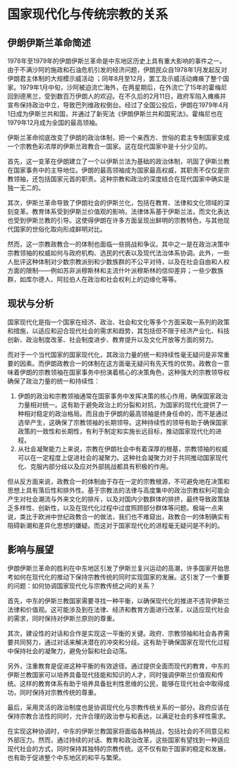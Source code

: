 
# 国家现代化与传统宗教的关系

## 伊朗伊斯兰革命简述

1978年至1979年的伊朗伊斯兰革命是中东地区历史上具有重大影响的事件之一。
由于不满沙阿的施政和石油危机引发的经济问题，伊朗民众自1978年1月发起反对伊朗君主体制的大规模示威活动 ；同年8月至12月，罢工及示威活动瘫痪了整个国家。1979年1月中旬，沙阿被迫流亡海外，在两星期后，在外流亡了15年的霍梅尼回到德黑兰，受到数百万伊朗人的欢迎。在不久后的2月11日，政府军陷入瘫痪并宣布保持政治中立，导致巴列维政权倒台。经过了全国公投后，伊朗在1979年4月1日成为伊斯兰共和国，并通过了新宪法《伊朗伊斯兰共和国宪法》。霍梅尼也在1979年12月成为全国的最高领袖。

伊斯兰革命彻底改变了伊朗的政治体制，把一个亲西方、世俗的君主专制国家变成一个宗教色彩浓厚的伊斯兰政教合一国家。这在现代国家中是十分少见的。

首先，这一变革在伊朗建立了一个以伊斯兰法为基础的政治体制，巩固了伊斯兰教在国家事务中的主导地位。伊朗的最高领袖成为国家最高权威，其职责不仅仅是宗教领袖，还包括国家元首的职责。这种宗教和政治的深度结合在现代国家中确实是独一无二的。

其次，伊斯兰革命导致了伊朗社会的伊斯兰化，包括在教育、法律和文化领域的深刻变革。教育体系受到伊斯兰价值观的影响，法律体系基于伊斯兰法，而文化表达也受到伊斯兰教的引导。这使得伊朗在许多方面呈现出鲜明的宗教特色，与其他现代国家的世俗化取向形成鲜明对比。

然而，这一宗教政教合一的体制也面临一些挑战和争议。其中之一是在政治决策中宗教领袖的权威如何与政府机构、选民的代表以及现代法治体系协调。此外，一些人批评这种体制对少数宗教派别和少数族群的不公平对待，以及在社会自由和人权方面的限制——例如苏非派穆斯林和主流什叶派穆斯林的信仰差异；一些少数族群，如库尔德人、阿拉伯人在政治和社会权利上的边缘化等等。

## 现状与分析

国家现代化是指一个国家在经济、政治、社会和文化等多个方面采取一系列的政策和措施，以适应和迎合现代社会的需求和趋势，其包括但不限于经济产业化、科技创新、政治制度改革、社会制度进步、教育提升以及文化开放等方面的努力。

而对于一个当代国家的国家现代化，其政治力量的统一和持续性毫无疑问是非常重要的因素。而伊朗政教合一的体制在这方面毫无疑问有先天性的优势。政教合一意味着伊朗的宗教领袖在国家事务中扮演着核心的决策角色，这种强大的宗教领导权确保了政治力量的统一和持续性：

1. 伊朗的政治和宗教领袖通常在国家事务中发挥决策的核心作用，确保国家政治力量相对统一。这有助于避免政治上的分裂和对抗，为国家的现代化提供了一种相对稳定的政治格局。而且由于伊朗的最高领袖是终身任命的，而不是通过选举产生，这确保了宗教领袖的长期领导。这种持续性的领导有助于确保国家政策的一致性和长期性，有利于制定和实施长远目标，推动国家现代化的进程。
2. 从社会凝聚能力上来说，宗教在伊朗社会中有着深厚的根基，宗教领袖的权威可以在一定程度上促进社会的凝聚力。这种社会凝聚力对于共同推动国家现代化、克服内部分歧以及应对外部挑战都具有积极的作用。

但从反方面来说，政教合一的体制由于存在一定的宗教根源，不可避免地在决策和思想上具有落后性和排外性。基于宗教法的法律与高度集中的政治宗教权利可能会产生对社会潮流与外来文化的排斥，以及对国内少数群体的排挤，最终导致政策缺乏多样性、创新性，以及在现代化过程中过度照顾部分群体等问题。极端一点来说，类比于欧洲中世纪政教合一的做法，我们也不难窥出，政教合一的体制确实有阻碍新潮和差异化思想的嫌疑。而这对于国家现代化的进程毫无疑问是不利的。

## 影响与展望

伊朗伊斯兰革命的胜利在中东地区引发了伊斯兰复兴运动的高潮，许多国家开始思考如何在现代化的推动下保持宗教传统的同时实现国家的发展。这引发了一个重要的问题：如何协调国家现代化与宗教传统之间的关系？

首先，中东的伊斯兰教国家需要寻找一种平衡，以确保现代化的推进不违背伊斯兰法律和价值观。这可能涉及到在法律、经济和教育方面进行改革，以适应现代社会的需求，同时保持对伊斯兰原则的尊重。

其次，建设性的对话和合作是实现这一平衡的关键。政府、宗教领袖和社会各界需要共同努力，通过对话来解决潜在的冲突和分歧。这有助于确保国家在现代化过程中保持社会的凝聚力，避免分裂和社会动荡。

另外，注重教育是促进这种平衡的有效途径。通过提供全面而现代的教育，中东的伊斯兰教国家可以培养具备现代技能和知识的人才，同时强调伊斯兰价值观和传统。这样的教育体系有助于培养具备批判性思维的公民，能够在现代社会中取得成功，同时保持对宗教传统的尊重。

最后，采用灵活的政治制度也是协调现代化与宗教传统关系的一部分。政府应该在保持宗教合法性的同时，允许合理的政治参与和表达，以满足社会的多样性需求。

在实现这种协调时，中东的伊斯兰教国家将面临各种挑战，包括社会的不同意见和外部压力。然而，通过持续的对话、教育和政治改革，这些国家有望找到一种适应现代社会的方式，同时保持其独特的宗教传统。这不仅有助于国家的稳定和发展，也有助于促进整个中东地区的和平与繁荣。

